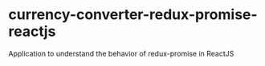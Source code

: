 # currency-converter-redux-promise-reactjs
Application to understand the behavior of redux-promise in ReactJS
